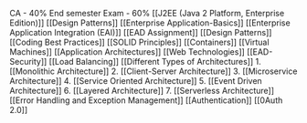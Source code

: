 CA - 40%
End semester Exam - 60%
[[J2EE (Java 2 Platform, Enterprise Edition)]]
[[Design Patterns]]
[[Enterprise Application-Basics]]
[[Enterprise Application Integration (EAI)]]
[[EAD Assignment]]
[[Design Patterns]]
[[Coding Best Practices]]
[[SOLID Principles]]
[[Containers]]
[[Virtual Machines]]
[[Application Architectures]]
[[Web Technologies]]
[[EAD-Security]]
[[Load Balancing]]
[[Different Types of Architectures]]
	1. [[Monolithic Architecture]]
	2. [[Client-Server Architecture]]
	3. [[Microservice Architecture]]
	4. [[Service Oriented Architecture]]
	5. [[Event Driven Architecture]]
	6. [[Layered Architecture]]
	7. [[Serverless Architecture]]
[[Error Handling and Exception Management]]
[[Authentication]]
[[0Auth 2.0]]













